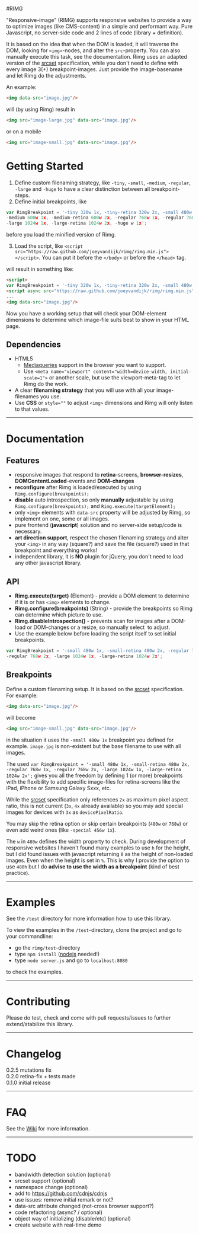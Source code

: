 #RIMG

"Responsive-image" (RIMG) supports responsive websites to provide a way to optimize images (like CMS-content) in a simple and performant way. Pure Javascript, no server-side code and 2 lines of code (library + definition).

It is based on the idea that when the DOM is loaded, it will traverse the DOM, looking for ```<img>```-nodes, and alter the ```src```-property. You can also manually execute this task, see the documentation.
Rimg uses an adapted version of the [srcset](http://www.w3.org/html/wg/drafts/srcset/w3c-srcset/) specification, while you don't need to define with every image 3(+) breakpoint-images. Just provide the image-basename and let Rimg do the adjustments.

An example:
```html
<img data-src="image.jpg"/>
```
will (by using Rimg) result in  
```html
<img src="image-large.jpg" data-src="image.jpg"/>
```
or on a mobile
```html
<img src="image-small.jpg" data-src="image.jpg"/>
```



# Getting Started
1. Define custom filenaming strategy, like `-tiny`, `-small`, `-medium`, `-regular`, `-large` and `-huge` to have a clear distinction between all breakpoint-steps.
2. Define initial breakpoints, like 
```javascript
var RimgBreakpoint = '-tiny 320w 1x, -tiny-retina 320w 2x, -small 480w 1x, -small-retina 480w 2x,
-medium 600w 1x, -medium-retina 600w 2x, -regular 768w 1x, -regular 768w 2x, 
-large 1024w 1x, -large-retina 1024w 2x, -huge w 1x';
``` 
before you load the minified version of Rimg.

3. Load the script, like ```<script src="https://raw.github.com/joeyvandijk/rimg/rimg.min.js"></script>```. You can put it before the ```</body>``` or before the ```</head>``` tag.

will result in something like:

```html
<script>
var RimgBreakpoint = '-tiny 320w 1x, -tiny-retina 320w 2x, -small 480w 1x, -small-retina 480w 2x, -medium 600w 1x, -medium-retina 600w 2x, -regular 768w 1x, -regular 768w 2x, -large 1024w 1x, -large-retina 1024w 2x, -huge w 1x';</script>
<script async src="https://raw.github.com/joeyvandijk/rimg/rimg.min.js"></script>
...
<img data-src="image.jpg"/>
```

Now you have a working setup that will check your DOM-element dimensions to determine which image-file suits best to show in your HTML page.

## Dependencies
* HTML5
  * [Mediaqueries](http://caniuse.com/#feat=css-mediaqueries) support in the browser you want to support.
  * Use `<meta name="viewport" content="width=device-width, initial-scale=1">` or another scale, but use the viewport-meta-tag to let Rimg do the work.
* A clear **filenaming strategy** that you will use with all your image-filenames you use.
* Use **CSS** or ```style=""``` to adjust ```<img>``` dimensions and Rimg will only listen to that values.


---


# Documentation

## Features
* responsive images that respond to **retina**-screens, **browser-resizes**, **DOMContentLoaded**-events and **DOM-changes**
* **reconfigure** after Rimg is loaded/executed by using ```Rimg.configure(breakpoints);``` 
* **disable** auto introspection, so only **manually** adjustable by using ```Rimg.configure(breakpoints);``` and ```Rimg.execute(targetElement);```
* only ```<img>``` elements with ```data-src``` property will be adjusted by Rimg, so implement on one, some or all images.
* pure frontend (**javascript**) solution and no server-side setup/code is necessary.
* **art direction support**, respect the chosen filenaming strategy and alter your ```<img>``` in any way (square?) and save the file (square?) used in that breakpoint and everything works!
* independent library, it is **NO** plugin for jQuery, you don't need to load any other javascript library.

## API
* **Rimg.execute(target)** (Element) - provide a DOM element to determine if it is or has ```<img>``` elements to change.
* **Rimg.configure(breakpoints)** (String) - provide the breakpoints so Rimg can determine which picture to use.
* **Rimg.disableIntrospection()** - prevents scan for images after a DOM-load or DOM-changes or a resize, so manually select <img> to adjust.
* Use the example below before loading the script itself to set initial breakpoints. 

```javascript
var RimgBreakpoint = '-small 480w 1x, -small-retina 480w 2x, -regular 768w 1x, 
-regular 768w 2x, -large 1024w 1x, -large-retina 1024w 2x';
``` 

## Breakpoints
Define a custom filenaming setup. It is based on the [srcset](http://www.w3.org/html/wg/drafts/srcset/w3c-srcset/) specification. For example:

```html
<img data-src="image.jpg"/>
```

will become 

```html
<img src="image-small.jpg" data-src="image.jpg"/>
```

in the situation it uses the `-small 480w 1x` breakpoint you defined for example. `image.jpg` is non-existent but the base filename to use with all images.

The used ```var RimgBreakpoint = '-small 480w 1x, -small-retina 480w 2x, -regular 768w 1x, -regular 768w 2x, -large 1024w 1x, -large-retina 1024w 2x';``` gives you all the freedom by defining 1 (or more) breakpoints with the flexibility to add specific image-files for retina-screens like the iPad, iPhone or Samsung Galaxy Sxxx, etc. 

While the [srcset](http://www.w3.org/html/wg/drafts/srcset/w3c-srcset/) specification only references `2x` as maximum pixel aspect ratio, this is not current (`3x`, `4x` already available) so you may add special images for devices with `3x` as `devicePixelRatio`.

You may skip the retina option or skip certain breakpoints (`480w` or `768w`) or even add weird ones (like ```-special 456w 1x```).

The `w` in `480w` defines the width property to check. During development of responsive websites I haven't found many examples to use `h` for the height, but I did found issues with javascript returning `0` as the height of non-loaded images. Even when the height is set in `%`.
This is why I provide the option to use `480h` but I do **advise to use the width as a breakpoint** (kind of best practice).


---


# Examples
See the ```/test``` directory for more information how to use this library.

To view the examples in the `/test`-directory, clone the project and go to your commandline:
* go the `rimg/test`-directory
* type `npm install` ([nodejs](http://nodejs.org) needed!)
* type `node server.js` and go to `localhost:8080` 

to check the examples.


---


# Contributing
Please do test, check and come with pull requests/issues to further extend/stabilize this library.


---


# Changelog
0.2.5 mutations fix  
0.2.0 retina-fix + tests made  
0.1.0 initial release


---


# FAQ
See the [Wiki](wiki/FAQ) for more information.


---


# TODO
* bandwidth detection solution (optional) 
* srcset support (optional) 
* namespace change (optional) 
* add to https://github.com/cdnjs/cdnjs
* use issues: remove initial remark or not?
* data-src attribute changed (not-cross browser support?)
* code refactoring (async? / optional)
* object way of initializing (disable/etc) (optional)
* create website with real-time demo